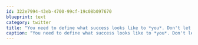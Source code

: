 ```yaml
---
id: 322e7994-43eb-4700-99cf-19c08b097670
blueprint: text
category: twitter
title: "You need to define what success looks like to *you*. Don't let anyone else make that decision for you"
caption: "You need to define what success looks like to *you*. Don't let anyone else make that decision for you"
---
```

